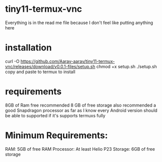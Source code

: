 # tiny11-termux-vnc
Everything is in the read me file because I don't feel like putting anything here
# installation
curl -O https://github.com/Aarav-aarav/tiny11-termux-vnc/releases/download/v0.0.1-files/setup.sh
chmod +x setup.sh
./setup.sh
copy and paste to termux to install
# requirements
 8GB of Ram free recommended 
 8 GB of free storage also recommended
 a good Snapdragon processor
 as far as I know every Android version should be able to supported if it's supports termuxs fully
# Minimum Requirements:
RAM: 5GB of free RAM
Processor: At least Helio P23
Storage: 6GB of free storage
